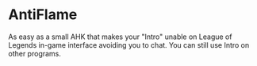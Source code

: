 # AntiFlame
As easy as a small AHK that makes your "Intro" unable on League of Legends in-game interface avoiding you to chat.
You can still use Intro on other programs.
